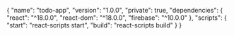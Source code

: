 {
  "name": "todo-app",
  "version": "1.0.0",
  "private": true,
  "dependencies": {
    "react": "^18.0.0",
    "react-dom": "^18.0.0",
    "firebase": "^10.0.0"
  },
  "scripts": {
    "start": "react-scripts start",
    "build": "react-scripts build"
  }
}
